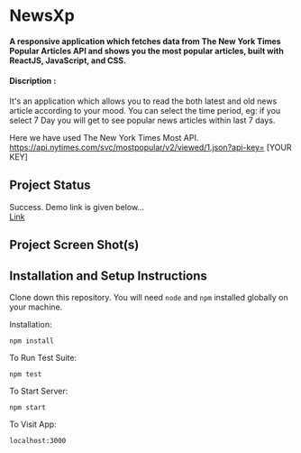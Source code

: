 # NewsXp
#### A responsive application which fetches data from The New York Times Popular Articles API and shows you the most popular articles, built with ReactJS, JavaScript, and CSS.
#### Discription : 
It's an application which allows you to read the both latest and old news article according to your mood. You can select the time period, eg: if you select 7 Day you will get to see popular news articles within last 7 days.

Here we have used The New York Times Most API. https://api.nytimes.com/svc/mostpopular/v2/viewed/1.json?api-key= [YOUR KEY]
## Project Status
Success. Demo link is given below...
<br/>
<a href="https://newsxp.netlify.app/" target="_blank">Link</a>
## Project Screen Shot(s)
## Installation and Setup Instructions
Clone down this repository. You will need `node` and `npm` installed globally on your machine.

Installation:

`npm install`  

To Run Test Suite:  

`npm test`  

To Start Server:

`npm start`  

To Visit App:

`localhost:3000`  
